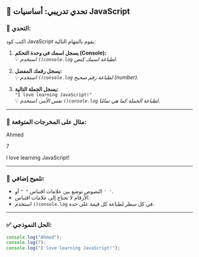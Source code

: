 ## 🧪 تحدي تدريبي: أساسيات JavaScript

### 🎯 التحدي:

اكتب كود JavaScript يقوم بالمهام التالية:

1. **يسجل اسمك في وحدة التحكم (Console):**  
   💡 *استخدم `()console.log` لطباعة اسمك كنص.*

2. **يسجل رقمك المفضل:**  
   💡 *استخدم `()console.log` لطباعة رقم صحيح (number).*

3. **يسجل الجملة التالية:**  
   `"I love learning JavaScript!"`  
   💡 *نفس الأمر، استخدم `()console.log` لطباعة الجملة كما هي تمامًا.*

---

### 📝 مثال على المخرجات المتوقعة:

Ahmed

7

I love learning JavaScript!

---

### 🚀 تلميح إضافي:
- النصوص توضع بين علامات اقتباس `" "` أو `' '`.
- الأرقام لا تحتاج إلى علامات اقتباس.
- استخدم `()console.log` في كل سطر لطباعة كل قيمة على حدة.

---

### ✅ الحل النموذجي:

```javascript
console.log("Ahmed");
console.log(7);
console.log("I love learning JavaScript!");
```